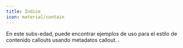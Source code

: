 ```yaml
---
title: Índice
icon: material/contain
---
```


En este subs-edad, puede encontrar ejemplos de uso para el estilo de contenido
callouts usando metadatos callout.
.

